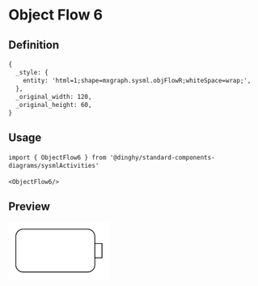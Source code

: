 # Object Flow 6

## Definition

```
{
  _style: { 
    entity: 'html=1;shape=mxgraph.sysml.objFlowR;whiteSpace=wrap;',
  },
  _original_width: 120,
  _original_height: 60,
}
```

## Usage

```
import { ObjectFlow6 } from '@dinghy/standard-components-diagrams/sysmlActivities'

<ObjectFlow6/>
```

## Preview

<img src="./object-flow-6.png" width="200"/>
